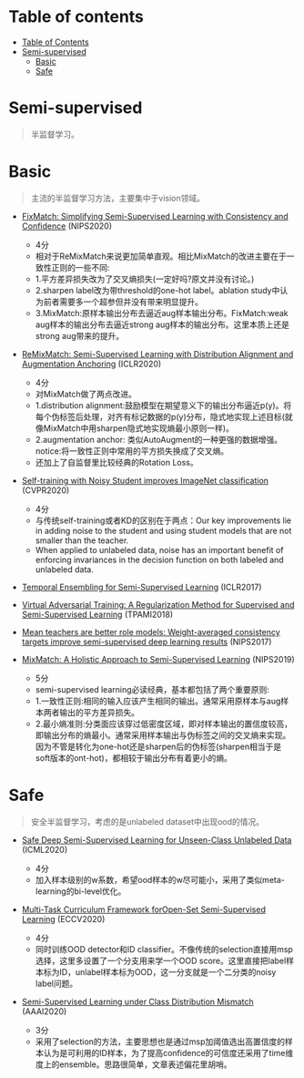 # Table of contents

- [Table of Contents](#table-of-contents)
- [Semi-supervised](#semi-supervised)
    - [Basic](#basic)
    - [Safe](#safe)

# Semi-supervised

> 半监督学习。

# Basic

> 主流的半监督学习方法，主要集中于vision领域。

- [FixMatch: Simplifying Semi-Supervised Learning with Consistency and Confidence](https://arxiv.org/abs/2001.07685) (NIPS2020)
    - 4分
    - 相对于ReMixMatch来说更加简单直观。相比MixMatch的改进主要在于一致性正则的一些不同:
    - 1.平方差异损失改为了交叉熵损失(一定好吗?原文并没有讨论。)
    - 2.sharpen label改为带threshold的one-hot label。ablation study中认为前者需要多一个超参但并没有带来明显提升。
    - 3.MixMatch:原样本输出分布去逼近aug样本输出分布。FixMatch:weak aug样本的输出分布去逼近strong aug样本的输出分布。这里本质上还是strong aug带来的提升。

- [ReMixMatch: Semi-Supervised Learning with Distribution Alignment and Augmentation Anchoring](https://arxiv.org/abs/1911.09785) (ICLR2020)
    - 4分
    - 对MixMatch做了两点改进。
    - 1.distribution alignment:鼓励模型在期望意义下的输出分布逼近p(y)。将每个伪标签后处理，对齐有标记数据的p(y)分布，隐式地实现上述目标(就像MixMatch中用sharpen隐式地实现熵最小原则一样)。
    - 2.augmentation anchor: 类似AutoAugment的一种更强的数据增强。notice:将一致性正则中常用的平方损失换成了交叉熵。
    - 还加上了自监督里比较经典的Rotation Loss。

- [Self-training with Noisy Student improves ImageNet classification](https://arxiv.org/abs/1911.04252) (CVPR2020)
    - 4分
    - 与传统self-training或者KD的区别在于两点：Our  key  improvements  lie  in  adding  noise  to  the  student and using student models that are not smaller than the teacher.
    - When applied to unlabeled data, noise has an important benefit of enforcing invariances in the decision function on both labeled and unlabeled data.

- [Temporal Ensembling for Semi-Supervised Learning](https://arxiv.org/abs/1610.02242) (ICLR2017)
- [Virtual Adversarial Training: A Regularization Method for Supervised and Semi-Supervised Learning](https://arxiv.org/abs/1704.03976) (TPAMI2018)
- [Mean teachers are better role models: Weight-averaged consistency targets improve semi-supervised deep learning results](https://arxiv.org/abs/1703.01780) (NIPS2017)
- [MixMatch: A Holistic Approach to Semi-Supervised Learning](https://arxiv.org/abs/1905.02249) (NIPS2019)
    - 5分
    - semi-supervised learning必读经典，基本都包括了两个重要原则:
    - 1.一致性正则:相同的输入应该产生相同的输出。通常采用原样本与aug样本两者输出的平方差异损失。
    - 2.最小熵准则:分类面应该穿过低密度区域，即对样本输出的置信度较高，即输出分布的熵最小。通常采用样本输出与伪标签之间的交叉熵来实现。因为不管是转化为one-hot还是sharpen后的伪标签(sharpen相当于是soft版本的ont-hot)，都相较于输出分布有着更小的熵。


# Safe

> 安全半监督学习，考虑的是unlabeled dataset中出现ood的情况。

- [Safe Deep Semi-Supervised Learning for Unseen-Class Unlabeled Data](http://proceedings.mlr.press/v119/guo20i.html) (ICML2020)
    - 4分
    - 加入样本级别的w系数，希望ood样本的w尽可能小，采用了类似meta-learning的bi-level优化。

- [Multi-Task Curriculum Framework forOpen-Set Semi-Supervised Learning](https://arxiv.org/abs/2007.11330) (ECCV2020)
    - 4分
    - 同时训练OOD detector和ID classifier。不像传统的selection直接用msp选择，这里多设置了一个分支用来学一个OOD score。这里直接把label样本标为ID，unlabel样本标为OOD，这一分支就是一个二分类的noisy label问题。

- [Semi-Supervised Learning under Class Distribution Mismatch](https://ojs.aaai.org/index.php/AAAI/article/view/5763) (AAAI2020)
    - 3分
    - 采用了selection的方法，主要思想也是通过msp加阈值选出高置信度的样本认为是可利用的ID样本，为了提高confidence的可信度还采用了time维度上的ensemble。思路很简单，文章表述偏花里胡哨。


